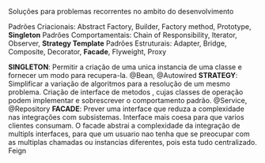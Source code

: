 Soluções para problemas recorrentes no ambito do desenvolvimento 

Padrões Criacionais: Abstract Factory, Builder, Factory method, Prototype, **Singleton**
Padrões Comportamentais: Chain of Responsibility, Iterator, Observer, **Strategy Template**
Padrões Estruturais: Adapter, Bridge, Composite, Decorator, **Facade**, Flyweight, Proxy 

**SINGLETON**: Permitir a criação de uma unica instancia de uma classe e fornecer um modo para recupera-la. 
  @Bean, @Autowired
**STRATEGY**: Simplificar a variação de algoritmos para a resolução de um mesmo problema. Criação de interface de metodos , cujas classes de operação podem implementar e sobrescrever o comportamento padrão.
  @Service, @Repository
**FACADE**: Prever uma interface que reduza a complexidade nas integrações com subsistemas. Interface mais coesa para que varios clientes consumam. O facade abstrai a complexidade da integração de multipls interfaces, para que um usuario nao tenha que se preocupar com as multiplas chamadas ou instancias diferentes, pois esta tudo centralizado.
  Feign